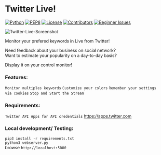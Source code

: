 # Twitter Live!

[![Python](https://img.shields.io/badge/python-3.5-blue.svg)](https://www.python.org/downloads/release/python-350/)
[![PEP8](https://img.shields.io/badge/code%20style-pep8-orange.svg)](https://www.python.org/dev/peps/pep-0008/)
[![License](https://img.shields.io/badge/license-MIT-blue.svg)](https://raw.githubusercontent.com/ZuZuD/ZuZuD/master/LICENSE)
[![Contributors](https://img.shields.io/github/contributors/ZuZuD/Twitter-Live.svg)](https://github.com/ZuZuD/ZuZuD/graphs/contributors)
[![Beginner Issues](https://img.shields.io/github/issues/ZuZuD/Twitter-Live/Low-Hanging%20Fruit.svg?label=low-hanging%20fruits)](https://github.com/ZuZuD/ZuZuD/labels/Low-Hanging%20Fruit)

![Twitter-Live-Screenshot](http://i65.tinypic.com/2hxn5sx.png)


Monitor your prefered keywords in Live from Twitter!

Need feedback about your business on social network?<br>
Want to estimate your popularity on a day-to-day basis?<br>

Display it on your control monitor!

### Features:

 `Monitor multiples keywords`
 `Customize your colors`
 `Remember your settings via cookies`
 `Stop and Start the Stream`

### Requirements:

 `Twitter API Apps for API credentials` https://apps.twitter.com<br>

### Local development/ Testing:

 `pip3 install -r requirements.txt`<br>
 `python3 webserver.py`<br>
 browse `http://localhost:5000`<br>


   
